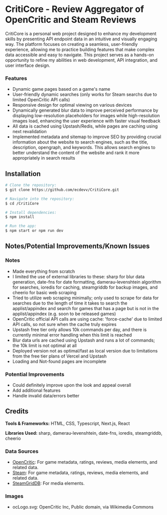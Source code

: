 # CritiCore - Review Aggregator of OpenCritic and Steam Reviews

CritiCore is a personal web project designed to enhance my development skills by presenting API endpoint data in an intuitive and visually engaging way. The platform focuses on creating a seamless, user-friendly experience, allowing me to practice building features that make complex data accessible and easy to navigate. This project serves as a hands-on opportunity to refine my abilities in web development, API integration, and user interface design.

### Features

- Dynamic game pages based on a game's name
- User-friendly dynamic searches (only works for Steam searchs due to limited OpenCritic API calls)
- Responsive design for optimal viewing on various devices
- Dynamically generated blur data to improve perceived performance by displaying low-resolution placeholders for images while high-resolution images load, enhancing the user experience with faster visual feedback
- All data is cached using Upstash/Redis, while pages are caching using next revalidation
- Implemented metadata and sitemap to improve SEO by providing crucial information about the website to search engines, such as the title, description, opengraph, and keywords. This allows search engines to better understand the content of the website and rank it more appropriately in search results

## Installation

```bash
# Clone the repository:
$ git clone https://github.com/ecdevv/CritiCore.git

# Navigate into the repository:
$ cd /CritiCore

# Install dependencies:
$ npm install

# Run the app:
$ npm start or npm run dev
```

## Notes/Potential Improvements/Known Issues

### Notes

- Made everything from scratch
- I limited the use of external libraries to these: sharp for blur data generation, date-fns for date formatting, damerau-levenshtein algorithm for searches, ioredis for caching, steamgriddb for backup images, and cheerio for basic web scraping
- Tried to utilize web scraping minimally; only used to scrape for data for searches due to the length of time it takes to search the applist/appindex and search for games that has a page but is not in the applist/appindex (e.g. soon to be released games)
- OpenCritic official API calls are using cache: 'force-cache' due to limited API calls, so not sure when the cache truly expires
- Upstash free tier only allows 10k commands per day, and there is currently minimal error handling when this limit is reached
- Blur data urls are cached using Upstash and runs a lot of commands; the 10k limit is not optimal at all
- Deployed version not as optimal/fast as local version due to limitations from the free tier plans of Vercel and Upstash
- Loading and Not-found pages are incomplete

### Potential Improvements

- Could definitely improve upon the look and appeal overall
- Add additional features
- Handle invalid data/errors better

## Credits

<strong>Tools & Frameworks:</strong> HTML, CSS, Typescript, Next.js, React

<strong>Libraries Used:</strong> sharp, damerau-levenshtein, date-fns, ioredis, steamgriddb, cheerio

### Data Sources
  - [OpenCritic](https://rapidapi.com/opencritic-opencritic-default/api/opencritic-api): For game metadata, ratings, reviews, media elements, and related data.
  - [Steam](https://steamcommunity.com/dev): For game metadata, ratings, reviews, media elements, and related data.
  - [SteamGridDB](https://www.steamgriddb.com/api/v2): For media elements.

### Images
  - ocLogo.svg: OpenCritic Inc, Public domain, via Wikimedia Commons